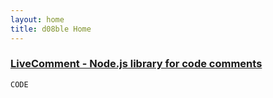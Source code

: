 ```yaml
---
layout: home
title: d08ble Home
---
```

### [LiveComment - Node.js library for code comments](https://d08ble.github.com/livecomment)


```javascript
CODE
```